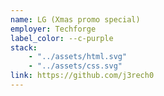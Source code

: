 ```yaml
---
name: LG (Xmas promo special)
employer: Techforge
label_color: --c-purple
stack: 
    - "../assets/html.svg"
    - "../assets/css.svg"
link: https://github.com/j3rech0
---
```

